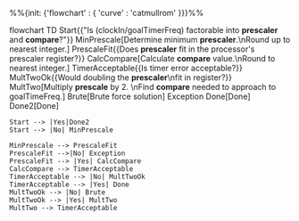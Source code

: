 %%{init: 
{'flowchart' : {
    'curve' : 'catmullrom'
    }}}%%

flowchart TD
    Start{{"Is (clockIn/goalTimerFreq) factorable into <b>prescaler</b> and <b>compare</b>?"}} 
    MinPrescale[Determine minimum <b>prescaler</b>.\nRound up to nearest integer.] 
    PrescaleFit{{Does <b>prescaler</b> fit in the processor's prescaler register?}} 
    CalcCompare[Calculate <b>compare</b> value.\nRound to nearest integer.]
    TimerAcceptable{{Is timer error acceptable?}}
    MultTwoOk{{Would doubling the <b>prescaler</b>\nfit in register?}}
    MultTwo[Multiply <b>prescale</b> by 2. \nFind <b>compare</b> needed to approach to goalTimeFreq.]
    Brute[Brute force solution]
    Exception
    Done[Done]
    Done2[Done]

    Start --> |Yes|Done2
    Start --> |No| MinPrescale
    
    MinPrescale --> PrescaleFit
    PrescaleFit -->|No| Exception
    PrescaleFit --> |Yes| CalcCompare
    CalcCompare --> TimerAcceptable
    TimerAcceptable --> |No| MultTwoOk
    TimerAcceptable --> |Yes| Done
    MultTwoOk --> |No| Brute
    MultTwoOk --> |Yes| MultTwo
    MultTwo --> TimerAcceptable
